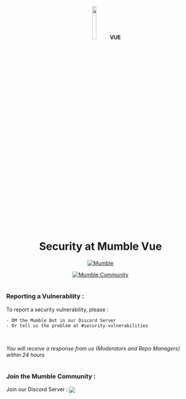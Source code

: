 #
<div align="center">
<img src="https://mumble.dev/apple-touch-icon.png" width="15%">
<b>
<span>
VUE
</span>
</b>
<h1>Security at Mumble Vue</h1>

<a href="https://mumble-vue.herokuapp.com/">![Mumble](https://img.shields.io/badge/Mumble-Vue-green?style=for-the-badge)</a>

<a href="https://discord.gg/9Du4KUY3dE">![Mumble Community](https://img.shields.io/discord/825371211399692308?label=Mumble%20Community&style=for-the-badge&logo=Discord)</a>

</div>

#

### Reporting a Vulnerability :

To report a security vulnerability, please :
<br/>

    - DM the Mumble Bot in our Discord Server 
    - Or tell us the problem at #security-vulnerabilities 
    
<br />

*You will receive a response from us *(Moderators and Repo Managers)* within 24 hours*

#

### Join the Mumble Community :

Join our Discord Server : <a href="https://discord.gg/9Du4KUY3dE"><img align="center" src="https://img.shields.io/discord/825371211399692308?label=Mumble%20Community&style=for-the-badge&logo=Discord"></a>
